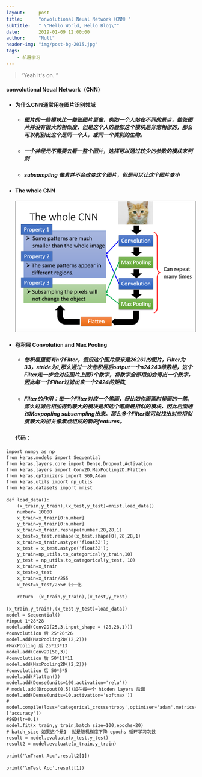 ```yaml
---
layout:     post
title:      "onvolutional Neual Network（CNN）"
subtitle:   " \"Hello World, Hello Blog\""
date:       2019-01-09 12:00:00
author:     "Null"
header-img: "img/post-bg-2015.jpg"
tags:
    - 机器学习
---
```


> “Yeah It's on. ”

 #### convolutional Neual Network（CNN）



* #### 为什么CNN通常用在图片识别领域

  * ##### 图片的一些模块比一整张图片更像，例如一个人站在不同的景点，整张图片并没有很大的相似度，但是这个人的脸部这个模块是非常相似的，那么可以判别出这个是同一个人，或同一个类别的生物。

  * ##### 一个神经元不需要去看一整个图片，这样可以通过较少的参数的模块来判别

  * ##### subsampling 像素并不会改变这个图片，但是可以让这个图片变小

* #### The whole CNN

  #### ![cnn1](/img/CNN/cnn1.png)

* #### 卷积层 Convolution and Max Pooling
    * ##### 卷积层里面有n个Filter，假设这个图片原来是26*26*1的图片，Filter为3*3，stride为1,那么通过一次卷积层后output一个n*24*243维数组，这个Filter走一步会对应图片上面9个数字，将数字全部相加会得出一个数字，因此每一个Filter过滤出来一个24*24的矩阵,

    * ##### Filter的作用：每一个Filter对应一个笔画，好比如你画画时候画的一笔，那么过滤后相加得到最大的模块是和这个笔画最相似的模块，因此后面通过Maxpopling subsampling出来。那么多个Filter就可以找出对应相似度最大的相关像素点组成的新的features。

    #### 代码：

```
import numpy as np
from keras.models import Sequential
from keras.layers.core import Dense,Dropout,Activation
from keras.layers import Conv2D,MaxPooling2D,Flatten
from keras.optimizers import SGD,Adam
from keras.utils import np_utils
from keras.datasets import mnist

def load_data():
    (x_train,y_train),(x_test,y_test)=mnist.load_data()
    number= 10000
    x_train=x_train[0:number]
    y_train=y_train[0:number]
    x_train=x_train.reshape(number,28,28,1)
    x_test=x_test.reshape(x_test.shape[0],28,28,1)
    x_train=x_train.astype('float32');
    x_test = x_test.astype('float32');
    y_train=np_utils.to_categorical(y_train,10)
    y_test = np_utils.to_categorical(y_test, 10)
    x_train=x_train
    x_test=x_test
    x_train=x_train/255
    x_test=x_test/255# 归一化

    return  (x_train,y_train),(x_test,y_test)

(x_train,y_train),(x_test,y_test)=load_data()
model = Sequential()
#input 1*28*28
model.add(Conv2D(25,3,input_shape = (28,28,1)))
#convolutiion 后 25*26*26
model.add(MaxPooling2D((2,2)))
#MaxPooling 后 25*13*13
model.add(Conv2D(50,3))
#convolutiion 后 50*11*11
model.add(MaxPooling2D((2,2)))
#convolutiion 后 50*5*5
model.add(Flatten())
model.add(Dense(units=100,activation='relu'))
# model.add(Dropout(0.5))加在每一个 hidden layers 后面
model.add(Dense(units=10,activation='softmax'))
#
model.compile(loss='categorical_crossentropy',optimizer='adam',metrics=['accuracy'])
#SGD(lr=0.1)
model.fit(x_train,y_train,batch_size=100,epochs=20)
# batch_size 如果这个是1  就是随机梯度下降 epochs 循环学习次数
result = model.evaluate(x_test,y_test)
result2 = model.evaluate(x_train,y_train)

print('\nTrant Acc',result2[1])

print('\nTest Acc',result[1])
```



